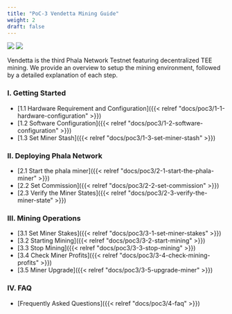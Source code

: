 ```yaml
---
title: "PoC-3 Vendetta Mining Guide"
weight: 2
draft: false
---
```


[![](https://img.shields.io/discord/697726436211163147?label=Phala%20Discord)](https://discord.gg/zzhfUjU) [![](https://img.shields.io/badge/Join-Telegram-blue)](https://t.me/phalaminer)

Vendetta is the third Phala Network Testnet featuring decentralized TEE mining. We provide an overview to setup the mining environment, followed by a detailed explanation of each step.



### I. Getting Started

- [1.1 Hardware Requirement and Configuration]({{< relref "docs/poc3/1-1-hardware-configuration" >}})
- [1.2 Software Configuration]({{< relref "docs/poc3/1-2-software-configuration" >}})
- [1.3 Set Miner Stash]({{< relref "docs/poc3/1-3-set-miner-stash" >}})

### II. Deploying Phala Network

- [2.1 Start the phala miner]({{< relref "docs/poc3/2-1-start-the-phala-miner" >}})
- [2.2 Set Commission]({{< relref "docs/poc3/2-2-set-commission" >}})
- [2.3 Verify the Miner States]({{< relref "docs/poc3/2-3-verify-the-miner-state" >}})

### III. Mining Operations

- [3.1 Set Miner Stakes]({{< relref "docs/poc3/3-1-set-miner-stakes" >}})
- [3.2 Starting Mining]({{< relref "docs/poc3/3-2-start-mining" >}})
- [3.3 Stop Mining]({{< relref "docs/poc3/3-3-stop-mining" >}})
- [3.4 Check Miner Profits]({{< relref "docs/poc3/3-4-check-mining-profits" >}})
- [3.5 Miner Upgrade]({{< relref "docs/poc3/3-5-upgrade-miner" >}})

### IV. FAQ

- [Frequently Asked Questions]({{< relref "docs/poc3/4-faq" >}})
